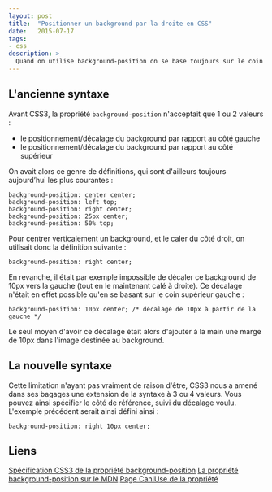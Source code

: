 ```yaml
---
layout: post
title:  "Positionner un background par la droite en CSS"
date:   2015-07-17
tags:
- css
description: >
  Quand on utilise background-position on se base toujours sur le coin supérieur gauche, mais il est possible de faire autrement depuis CSS3.
---
```


## L'ancienne syntaxe

Avant CSS3, la propriété `background-position` n'acceptait que 1 ou 2 valeurs :

- le positionnement/décalage du background par rapport au côté gauche
- le positionnement/décalage du background par rapport au côté supérieur

On avait alors ce genre de définitions, qui sont d'ailleurs toujours aujourd’hui les plus courantes :

    background-position: center center;
    background-position: left top;
    background-position: right center;
    background-position: 25px center;
    background-position: 50% top;

Pour centrer verticalement un background, et le caler du côté droit, on utilisait donc la définition suivante :

    background-position: right center;

En revanche, il était par exemple impossible de décaler ce background de 10px vers la gauche (tout en le maintenant calé à droite). Ce décalage n'était en effet possible qu'en se basant sur le coin supérieur gauche :

    background-position: 10px center; /* décalage de 10px à partir de la gauche */

Le seul moyen d'avoir ce décalage était alors d'ajouter à la main une marge de 10px dans l'image destinée au background.

## La nouvelle syntaxe

Cette limitation n'ayant pas vraiment de raison d'être, CSS3 nous a amené dans ses bagages une extension de la syntaxe à 3 ou 4 valeurs. Vous pouvez ainsi spécifier le côté de référence, suivi du décalage voulu. L'exemple précédent serait ainsi défini ainsi :

    background-position: right 10px center;


## Liens

[Spécification CSS3 de la propriété background-position](https://dev.w3.org/csswg/css-backgrounds-3/#background-position)
[La propriété background-position sur le MDN](https://developer.mozilla.org/fr/docs/Web/CSS/background-position)
[Page CanIUse de la propriété](https://caniuse.com/#feat=css-background-offsets)
